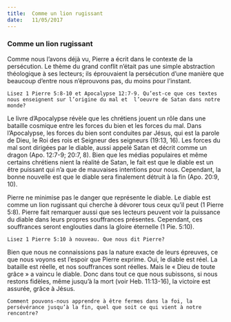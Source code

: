 ```yaml
---
title:  Comme un lion rugissant
date:   11/05/2017
---
```


### Comme un lion rugissant

Comme nous l’avons déjà vu, Pierre a écrit dans le contexte de la persécution. Le thème du grand conflit n’était  pas une simple abstraction théologique à ses lecteurs; ils éprouvaient la persécution d’une manière que  beaucoup d’entre nous n’éprouvons pas, du moins pour l’instant. 

`Lisez 1 Pierre 5:8-10 et Apocalypse 12:7-9. Qu’est-ce que ces textes nous enseignent sur l’origine du mal et  l’oeuvre de Satan dans notre monde? `

Le livre d’Apocalypse révèle que les chrétiens jouent un rôle dans une bataille cosmique entre les forces du  bien et les forces du mal. Dans l’Apocalypse, les forces du bien sont conduites par Jésus, qui est la parole de  Dieu, le Roi des rois et Seigneur des seigneurs (19:13, 16). Les forces du mal sont dirigées par le diable, aussi  appelé Satan et décrit comme un dragon (Apo. 12:7-9; 20:7, 8). Bien que les médias populaires et même  certains chrétiens nient la réalité de Satan, le fait est que le diable est un être puissant qui n’a que de  mauvaises intentions pour nous. Cependant, la bonne nouvelle est que le diable sera finalement détruit à la fin  (Apo. 20:9, 10).

Pierre ne minimise pas le danger que représente le diable. Le diable est comme un lion rugissant qui cherche à  dévorer tous ceux qu’il peut (1 Pierre 5:8). Pierre fait remarquer aussi que ses lecteurs peuvent voir la puissance  du diable dans leurs propres souffrances présentes. Cependant, ces souffrances seront englouties dans la gloire  éternelle (1 Pie. 5:10). 

`Lisez 1 Pierre 5:10 à nouveau. Que nous dit Pierre?`

Bien que nous ne connaissions pas la nature exacte de leurs épreuves, ce que nous voyons est l’espoir que  Pierre exprime. Oui, le diable est réel. La bataille est réelle, et nos souffrances sont réelles. Mais le « Dieu de  toute grâce » a vaincu le diable. Donc dans tout ce que nous subissons, si nous restons fidèles, même jusqu’à la  mort (voir Heb. 11:13-16), la victoire est assurée, grâce à Jésus. 

`Comment pouvons-nous apprendre à être fermes dans la foi, la persévérance jusqu’à la fin, quel que soit ce qui vient à notre rencontre?`